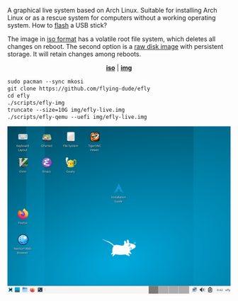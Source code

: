 A graphical live system based on Arch Linux.
Suitable for installing Arch Linux or as a rescue system for computers without a working operating system.
How to [flash](docs/flash.md) a USB stick?

The image in [iso format](https://en.wikipedia.org/wiki/Optical_disc_image) has a volatile root file system, which deletes all changes on reboot.
The second option is a [raw disk image](https://en.wikipedia.org/wiki/IMG_(file_format)) with persistent storage.
It will retain changes among reboots.

<p align="center">
<b><a href="https://github.com/flying-dude/efly/releases/download/latest/efly-live.iso">iso</a></b> | <b><a href="https://github.com/flying-dude/efly/releases/download/lat
est/efly-live.img">img</a></b>
</p>

```
sudo pacman --sync mkosi
git clone https://github.com/flying-dude/efly
cd efly
./scripts/efly-img
truncate --size=10G img/efly-live.img
./scripts/efly-qemu --uefi img/efly-live.img
```

![Efly Linux Live](screenshot.png)
